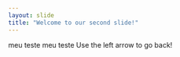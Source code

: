 ```yaml
---
layout: slide
title: "Welcome to our second slide!"
---
```

meu teste meu teste
Use the left arrow to go back!
